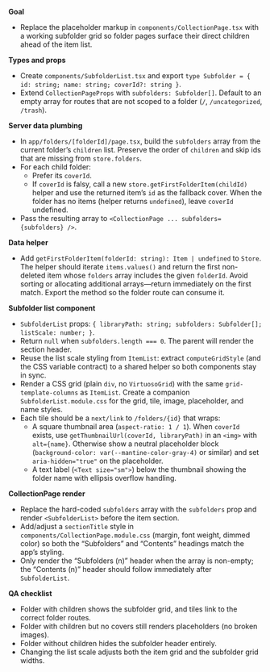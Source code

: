 **Goal**
- Replace the placeholder markup in `components/CollectionPage.tsx` with a working subfolder grid so folder pages surface their direct children ahead of the item list.

**Types and props**
- Create `components/SubfolderList.tsx` and export `type Subfolder = { id: string; name: string; coverId?: string }`.
- Extend `CollectionPageProps` with `subfolders: Subfolder[]`. Default to an empty array for routes that are not scoped to a folder (`/`, `/uncategorized`, `/trash`).

**Server data plumbing**
- In `app/folders/[folderId]/page.tsx`, build the `subfolders` array from the current folder’s `children` list. Preserve the order of `children` and skip ids that are missing from `store.folders`.
- For each child folder:
  - Prefer its `coverId`.
  - If `coverId` is falsy, call a new `store.getFirstFolderItem(childId)` helper and use the returned item’s `id` as the fallback cover. When the folder has no items (helper returns `undefined`), leave `coverId` undefined.
- Pass the resulting array to `<CollectionPage ... subfolders={subfolders} />`.

**Data helper**
- Add `getFirstFolderItem(folderId: string): Item | undefined` to `Store`. The helper should iterate `items.values()` and return the first non-deleted item whose `folders` array includes the given `folderId`. Avoid sorting or allocating additional arrays—return immediately on the first match. Export the method so the folder route can consume it.

**Subfolder list component**
- `SubfolderList` props: `{ libraryPath: string; subfolders: Subfolder[]; listScale: number; }`.
- Return `null` when `subfolders.length === 0`. The parent will render the section header.
- Reuse the list scale styling from `ItemList`: extract `computeGridStyle` (and the CSS variable contract) to a shared helper so both components stay in sync.
- Render a CSS grid (plain `div`, no `VirtuosoGrid`) with the same `grid-template-columns` as `ItemList`. Create a companion `SubfolderList.module.css` for the grid, tile, image, placeholder, and name styles.
- Each tile should be a `next/link` to `/folders/{id}` that wraps:
  - A square thumbnail area (`aspect-ratio: 1 / 1`). When `coverId` exists, use `getThumbnailUrl(coverId, libraryPath)` in an `<img>` with `alt={name}`. Otherwise show a neutral placeholder block (`background-color: var(--mantine-color-gray-4)` or similar) and set `aria-hidden="true"` on the placeholder.
  - A text label (`<Text size="sm">`) below the thumbnail showing the folder name with ellipsis overflow handling.

**CollectionPage render**
- Replace the hard-coded `subfolders` array with the `subfolders` prop and render `<SubfolderList>` before the item section.
- Add/adjust a `sectionTitle` style in `components/CollectionPage.module.css` (margin, font weight, dimmed color) so both the “Subfolders” and “Contents” headings match the app’s styling.
- Only render the “Subfolders (n)” header when the array is non-empty; the “Contents (n)” header should follow immediately after `SubfolderList`.

**QA checklist**
- Folder with children shows the subfolder grid, and tiles link to the correct folder routes.
- Folder with children but no covers still renders placeholders (no broken images).
- Folder without children hides the subfolder header entirely.
- Changing the list scale adjusts both the item grid and the subfolder grid widths.
